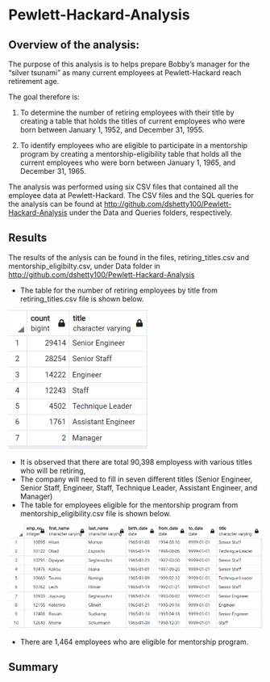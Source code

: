 # Pewlett-Hackard-Analysis


## Overview of the analysis: 
The purpose of this analysis is to helps prepare Bobby’s manager for the “silver tsunami” as many current employees at Pewlett-Hackard reach retirement age.

The goal therefore is:
1. To determine the number of retiring employees with their title by creating a table that holds the titles of current employees 
who were born between January 1, 1952, and December 31, 1955.

2. To identify employees who are eligible to participate in a mentorship program by creating a mentorship-eligibility table that holds 
all the current employees who were born between January 1, 1965, and December 31, 1965.

The analysis was performed using six CSV files that contained all the employee data at Pewlett-Hackard. 
The CSV files and the SQL queries for the analysis can be found at http://github.com/dshetty100/Pewlett-Hackard-Analysis 
under the Data and Queries folders, respectively.

## Results
The results of the anlysis can be found in the files, retiring_titles.csv and mentorship_eligibilty.csv, under Data 
folder in  http://github.com/dshetty100/Pewlett-Hackard-Analysis 
- The table for the number of retiring employees by title from retiring_titles.csv file is shown below.

![Figure1](/Images/retiring_titles.PNG)

- It is observed that there are total 90,398 employess with various titles who will be retiring,
- The company will need to fill in seven different titles (Senior Engineer, Senior Staff, Engineer, Staff, Technique Leader, Assistant Engineer, and Manager) 
- The table for employees eligible for the mentorship program from mentorship_eligibility.csv file is shown below.

![Figure2](/Images/mentorship_eligibility.PNG)

- There are 1,464 employees who are eligible for mentorship program.


## Summary
